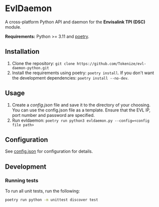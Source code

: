 # EvlDaemon

A cross-platform Python API and daemon for the **Envisalink TPI (DSC)** module.

**Requirements:** Python >= 3.11 and [poetry](https://python-poetry.org).

## Installation

1. Clone the repository: `git clone https://github.com/Tokenize/evl-daemon-python.git`
2. Install the requirements using poetry: `poetry install`. If you don't want the development dependencies: `poetry install --no-dev`.

## Usage

1. Create a _config.json_ file and save it to the directory of your choosing. You can use the config.json file as a
   template. Ensure that the EVL IP, port number and password are specified.
2. Run evldaemon: `poetry run python3 evldaemon.py --config=<config file path>`

## Configuration

See [config.json](config.json) for configuration for details.

## Development

### Running tests

To run all unit tests, run the following:

```bash
poetry run python -m unittest discover test
```


